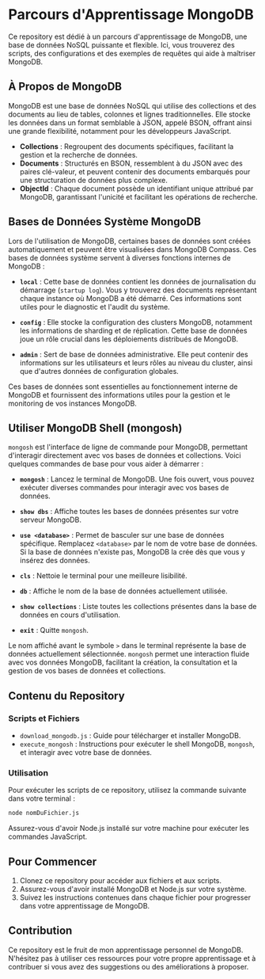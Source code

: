 # Parcours d'Apprentissage MongoDB

Ce repository est dédié à un parcours d'apprentissage de MongoDB, une base de données NoSQL puissante et flexible. Ici, vous trouverez des scripts, des configurations et des exemples de requêtes qui aide à maîtriser MongoDB.

## À Propos de MongoDB

MongoDB est une base de données NoSQL qui utilise des collections et des documents au lieu de tables, colonnes et lignes traditionnelles. Elle stocke les données dans un format semblable à JSON, appelé BSON, offrant ainsi une grande flexibilité, notamment pour les développeurs JavaScript.

- **Collections** : Regroupent des documents spécifiques, facilitant la gestion et la recherche de données.
- **Documents** : Structurés en BSON, ressemblent à du JSON avec des paires clé-valeur, et peuvent contenir des documents embarqués pour une structuration de données plus complexe.
- **ObjectId** : Chaque document possède un identifiant unique attribué par MongoDB, garantissant l'unicité et facilitant les opérations de recherche.


## Bases de Données Système MongoDB

Lors de l'utilisation de MongoDB, certaines bases de données sont créées automatiquement et peuvent être visualisées dans MongoDB Compass. Ces bases de données système servent à diverses fonctions internes de MongoDB :

- **`local`** : Cette base de données contient les données de journalisation du démarrage (`startup log`). Vous y trouverez des documents représentant chaque instance où MongoDB a été démarré. Ces informations sont utiles pour le diagnostic et l'audit du système.

- **`config`** : Elle stocke la configuration des clusters MongoDB, notamment les informations de sharding et de réplication. Cette base de données joue un rôle crucial dans les déploiements distribués de MongoDB.

- **`admin`** : Sert de base de données administrative. Elle peut contenir des informations sur les utilisateurs et leurs rôles au niveau du cluster, ainsi que d'autres données de configuration globales.

Ces bases de données sont essentielles au fonctionnement interne de MongoDB et fournissent des informations utiles pour la gestion et le monitoring de vos instances MongoDB.


## Utiliser MongoDB Shell (mongosh)

`mongosh` est l'interface de ligne de commande pour MongoDB, permettant d'interagir directement avec vos bases de données et collections. Voici quelques commandes de base pour vous aider à démarrer :

- **`mongosh`** : Lancez le terminal de MongoDB. Une fois ouvert, vous pouvez exécuter diverses commandes pour interagir avec vos bases de données.

- **`show dbs`** : Affiche toutes les bases de données présentes sur votre serveur MongoDB.

- **`use <database>`** : Permet de basculer sur une base de données spécifique. Remplacez `<database>` par le nom de votre base de données. Si la base de données n'existe pas, MongoDB la crée dès que vous y insérez des données.

- **`cls`** : Nettoie le terminal pour une meilleure lisibilité.

- **`db`** : Affiche le nom de la base de données actuellement utilisée.

- **`show collections`** : Liste toutes les collections présentes dans la base de données en cours d'utilisation.

- **`exit`** : Quitte `mongosh`.

Le nom affiché avant le symbole `>` dans le terminal représente la base de données actuellement sélectionnée. `mongosh` permet une interaction fluide avec vos données MongoDB, facilitant la création, la consultation et la gestion de vos bases de données et collections.


## Contenu du Repository

### Scripts et Fichiers

- `download_mongodb.js` : Guide pour télécharger et installer MongoDB.
- `execute_mongosh` : Instructions pour exécuter le shell MongoDB, `mongosh`, et interagir avec votre base de données.

### Utilisation

Pour exécuter les scripts de ce repository, utilisez la commande suivante dans votre terminal :

```sh
node nomDuFichier.js
```

Assurez-vous d'avoir Node.js installé sur votre machine pour exécuter les commandes JavaScript.

## Pour Commencer

1. Clonez ce repository pour accéder aux fichiers et aux scripts.
2. Assurez-vous d'avoir installé MongoDB et Node.js sur votre système.
3. Suivez les instructions contenues dans chaque fichier pour progresser dans votre apprentissage de MongoDB.

## Contribution

Ce repository est le fruit de mon apprentissage personnel de MongoDB. N'hésitez pas à utiliser ces ressources pour votre propre apprentissage et à contribuer si vous avez des suggestions ou des améliorations à proposer.
